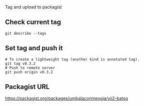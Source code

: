  Tag and upload to packagist

## Check current tag
```shell
git describe --tags
```

## Set tag and push it
```shell
# To create a lightweight tag (another kind is annotated tag).
git tag v0.3.2
# Push to remote server
git push origin v0.3.2
```

## Packagist URL

https://packagist.org/packages/umbalaconmeogia/yii2-batsg